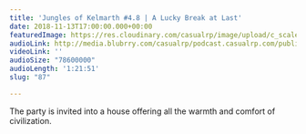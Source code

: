 ```yaml
---
title: 'Jungles of Kelmarth #4.8 | A Lucky Break at Last'
date: 2018-11-13T17:00:00.000+00:00
featuredImage: https://res.cloudinary.com/casualrp/image/upload/c_scale,f_auto,w_1600/chapter4/Copy_of_fullsizeoutput_1030
audioLink: http://media.blubrry.com/casualrp/podcast.casualrp.com/public/Chapter%204%20Ep.%208%20_%20A%20Lucky%20Break%20at%20Last.mp3
videoLink: ''
audioSize: "78600000"
audioLength: '1:21:51'
slug: "87"

---
```

The party is invited into a house offering all the warmth and comfort of civilization.